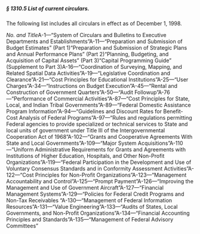 ##### § 1310.5 List of current circulars. #####

The following list includes all circulars in effect as of December 1, 1998.

*No. and Title*A-1—“System of Circulars and Bulletins to Executive Departments and Establishments”A-11—“Preparation and Submission of Budget Estimates” (Part 1)“Preparation and Submission of Strategic Plans and Annual Performance Plans” (Part 2)“Planning, Budgeting, and Acquisition of Capital Assets” (Part 3)“Capital Programming Guide” (Supplement to Part 3)A-16—“Coordination of Surveying, Mapping, and Related Spatial Data Activities”A-19—“Legislative Coordination and Clearance”A-21—“Cost Principles for Educational Institutions”A-25—“User Charges”A-34—“Instructions on Budget Execution”A-45—“Rental and Construction of Government Quarters”A-50—“Audit Followup”A-76—“Performance of Commercial Activities”A-87—“Cost Principles for State, Local, and Indian Tribal Governments”A-89—“Federal Domestic Assistance Program Information”A-94—“Guidelines and Discount Rates for Benefit-Cost Analysis of Federal Programs”A-97—“Rules and regulations permitting Federal agencies to provide specialized or technical services to State and local units of government under Title III of the Intergovernmental Cooperation Act of 1968”A-102—“Grants and Cooperative Agreements With State and Local Governments”A-109—“Major System Acquisitions”A-110—“Uniform Administrative Requirements for Grants and Agreements with Institutions of Higher Education, Hospitals, and Other Non-Profit Organizations”A-119—“Federal Participation in the Development and Use of Voluntary Consensus Standards and in Conformity Assessment Activities”A-122—“Cost Principles for Non-Profit Organizations”A-123—“Management Accountability and Control”A-125—“Prompt Payment”A-126—“Improving the Management and Use of Government Aircraft”A-127—“Financial Management Systems”A-129—“Policies for Federal Credit Programs and Non-Tax Receivables “A-130—“Management of Federal Information Resources”A-131—“Value Engineering”A-133—“Audits of States, Local Governments, and Non-Profit Organizations”A-134—“Financial Accounting Principles and Standards”A-135—“Management of Federal Advisory Committees”